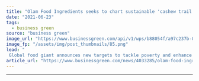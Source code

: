 ```yaml
---
title: "Olam Food Ingredients seeks to chart sustainable 'cashew trail'"
date: "2021-06-23"
tags: 
  - business green
source: "business green"
image_url: "https://www.businessgreen.com/api/v1/wps/b88054f/a97c237b-00c8-466d-bc83-7f42668c3c26/3/cashew-185x114.png"
image_fp: "/assets/img/post_thumbnails/85.png"
lead: "
 Global food giant announces new targets to tackle poverty and enhance environmental sustainability across the cashew supply chain ..."
article_url: "https://www.businessgreen.com/news/4033285/olam-food-ingredients-seeks-chart-sustainable-cashew-trail"
---
```


---
